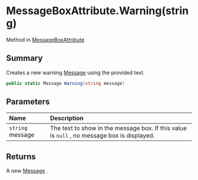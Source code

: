 # MessageBoxAttribute.Warning(string)

Method in [MessageBoxAttribute](/docs/api/csharp/yarn.unity.messageboxattribute.md)

## Summary


Creates a new warning  <a href="yarn.unity.messageboxattribute.message.md">Message</a>  using the provided text.


```csharp
public static Message Warning(string message)
```

## Parameters

|Name|Description|
|:---|:---|
|`string` message|The text to show in the message box. If this value is  <code>null</code> , no message box is displayed.|

## Returns

A new  <a href="yarn.unity.messageboxattribute.message.md">Message</a> .

